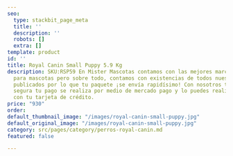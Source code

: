 ```yaml
---
seo:
  type: stackbit_page_meta
  title: ''
  description: ''
  robots: []
  extra: []
template: product
id: ''
title: Royal Canin Small Puppy 5.9 Kg
description: SKU:RSP59 En Mister Mascotas contamos con las mejores marcas de alimento
  para mascotas pero sobre todo, contamos con existencias de todos nuestros productos
  publicados por lo que tu paquete ¡se envía rapidísimo! Con nosotros tu compra es
  segura tu pago se realiza por medio de mercado pago y lo puedes realizar a meses
  con tu tarjeta de crédito.
price: "930"
order: 
default_thumbnail_image: "/images/royal-canin-small-puppy.jpg"
default_original_image: "/images/royal-canin-small-puppy.jpg"
category: src/pages/category/perros-royal-canin.md
featured: false

---
```

